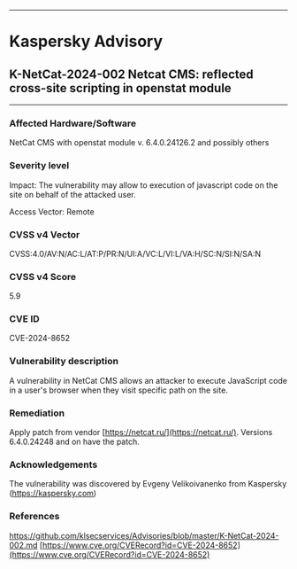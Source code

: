 ***
# Kaspersky Advisory
## K-NetCat-2024-002 Netcat CMS: reflected cross-site scripting in openstat module
***
### Affected Hardware/Software
NetCat CMS with openstat module v. 6.4.0.24126.2 and possibly others
### Severity level
Impact: The vulnerability may allow to execution of javascript code on the site on behalf of the attacked user.

Access Vector: Remote
### CVSS v4 Vector

CVSS:4.0/AV:N/AC:L/AT:P/PR:N/UI:A/VC:L/VI:L/VA:H/SC:N/SI:N/SA:N
### CVSS v4 Score

5.9
### CVE ID

CVE-2024-8652
### Vulnerability description
A vulnerability in NetCat CMS allows an attacker to execute JavaScript code in a user's browser when they visit specific path on the site.

### Remediation
Apply patch from vendor [https://netcat.ru/](https://netcat.ru/). Versions 6.4.0.24248 and on have the patch.  
### Acknowledgements
The vulnerability was discovered by Evgeny Velikoivanenko from Kaspersky (https://kaspersky.com)

### References
https://github.com/klsecservices/Advisories/blob/master/K-NetCat-2024-002.md
[https://www.cve.org/CVERecord?id=CVE-2024-8652](https://www.cve.org/CVERecord?id=CVE-2024-8652)
